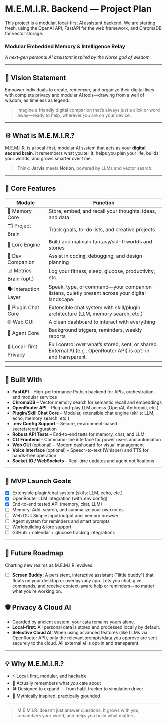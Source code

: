# M.E.M.I.R. Backend — Project Plan

This project is a modular, local-first AI assistant backend. We are starting fresh, using the OpenAI API, FastAPI for the web framework, and ChromaDB for vector storage.

### Modular Embedded Memory & Intelligence Relay  
*A next-gen personal AI assistant inspired by the Norse god of wisdom.*

---

## 🌟 Vision Statement

Empower individuals to create, remember, and organize their digital lives with complete privacy and modular AI tools—drawing from a well of wisdom, as timeless as legend.

> Imagine a friendly digital companion that’s always just a click or word away—ready to help, wherever you are on your device.

---

## ⚙️ What is M.E.M.I.R.?

M.E.M.I.R. is a local-first, modular AI system that acts as your **digital second brain**. It remembers what you tell it, helps you plan your life, builds your worlds, and grows smarter over time.

> Think: **Jarvis** meets **Notion**, powered by LLMs and vector search.

---

## 🔑 Core Features

| Module                   | Function                                                      |
|-------------------------|---------------------------------------------------------------|
| 🧠 Memory Core           | Store, embed, and recall your thoughts, ideas, and data        |
| 🗂️ Project Brain         | Track goals, to-do lists, and creative projects                |
| 🌌 Lore Engine           | Build and maintain fantasy/sci-fi worlds and stories           |
| 🧰 Dev Companion         | Assist in coding, debugging, and design planning               |
| 📊 Metrics Brain (opt.)  | Log your fitness, sleep, glucose, productivity, etc.           |
| 🗣️ Interaction Layer     | Speak, type, or command—your companion listens, quietly present across your digital landscape. |
| 🤖 Plugin Chat Core      | Extensible chat system with skill/plugin architecture (LLM, memory search, etc.) |
| 🌐 Web GUI               | A clean dashboard to interact with everything                  |
| 🔁 Agent Core            | Background triggers, reminders, weekly reports                 |
| 🔒 Local-first Privacy   | Full control over what’s stored, sent, or shared. External AI (e.g., OpenRouter API) is opt-in and transparent. |

---

## 🧩 Built With

- **FastAPI** – High-performance Python backend for APIs, orchestration, and modular services
- **ChromaDB** – Vector memory search for semantic recall and embeddings
- **OpenRouter API** – Plug-and-play LLM access (OpenAI, Anthropic, etc.)
- **Plugin/Skill Chat Core** – Modular, extensible chat engine (skills: LLM, echo, memory search, etc.)
- **.env Config Support** – Secure, environment-based secrets/configuration
- **Robust API Tests** – End-to-end tests for memory, chat, and LLM
- **CLI Frontend** – Command-line interface for power users and automation
- **Web GUI** (optional) – Modern dashboard for visual management
- **Voice Interface** (optional) – Speech-to-text (Whisper) and TTS for hands-free operation
- **Socket.IO / WebSockets** – Real-time updates and agent notifications

---

## 🧪 MVP Launch Goals

- [x] Extensible plugin/chat system (skills: LLM, echo, etc.)
- [x] OpenRouter LLM integration (with .env config)
- [x] End-to-end tested API (memory, chat, LLM)
- [ ] Memory: Add, search, and summarize your own notes
- [ ] Web GUI: Simple input/output and memory browser
- [ ] Agent system for reminders and smart prompts
- [ ] Worldbuilding & lore support
- [ ] GitHub + calendar + glucose tracking integrations

---

## 🚀 Future Roadmap

Charting new realms as M.E.M.I.R. evolves.

- [ ] **Screen Buddy:** A persistent, interactive assistant ("little buddy") that floats on your desktop or overlays any app. Lets you chat, give commands, and receive context-aware help or reminders—no matter what you’re working on.

## 🛡️ Privacy & Cloud AI

- Guarded by ancient custom, your data remains yours alone.
- **Local-first:** All personal data is stored and processed locally by default.
- **Selective Cloud AI:** When using advanced features (like LLMs via OpenRouter API), only the relevant prompts/data you approve are sent securely to the cloud. All external AI is opt-in and transparent.

---

## 💡 Why M.E.M.I.R.?

- ⚡ Local-first, modular, and hackable
- 🧠 Actually remembers what *you* care about
- 🛠️ Designed to expand — from habit tracker to simulation driver
- 🔮 Mythically inspired, practically grounded

---

> M.E.M.I.R. doesn’t just answer questions.
> It grows with you, *remembers* your world, and helps you build what matters.